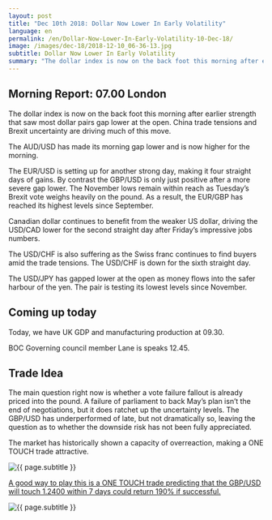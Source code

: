 ```yaml
---
layout: post
title: "Dec 10th 2018: Dollar Now Lower In Early Volatility"
language: en
permalink: /en/Dollar-Now-Lower-In-Early-Volatility-10-Dec-18/
image: /images/dec-18/2018-12-10_06-36-13.jpg
subtitle: Dollar Now Lower In Early Volatility
summary: "The dollar index is now on the back foot this morning after earlier strength that saw most dollar pairs gap lower at the open. China trade tensions and Brexit uncertainty are driving much of this move"
---
```

## Morning Report: 07.00 London

The dollar index is now on the back foot this morning after earlier strength that saw most dollar pairs gap lower at the open. China trade tensions and Brexit uncertainty are driving much of this move. 

The AUD/USD has made its morning gap lower and is now higher for the morning. 

The EUR/USD is setting up for another strong day, making it four straight days of gains. By contrast the GBP/USD is only just positive after a more severe gap lower. The November lows remain within reach as Tuesday’s Brexit vote weighs heavily on the pound. As a result, the EUR/GBP has reached its highest levels since September. 

Canadian dollar continues to benefit from the weaker US dollar, driving the USD/CAD lower for the second straight day after Friday’s impressive jobs numbers. 

The USD/CHF is also suffering as the Swiss franc continues to find buyers amid the trade tensions. The USD/CHF is down for the sixth straight day. 

The USD/JPY has gapped lower at the open as money flows into the safer harbour of the yen. The pair is testing its lowest levels since November. 

## Coming up today

Today, we have UK GDP and manufacturing production at 09.30. 

BOC Governing council member Lane is speaks 12.45. 

## Trade Idea

The main question right now is whether a vote failure fallout is already priced into the pound. A failure of parliament to back May’s plan isn’t the end of negotiations, but it does ratchet up the uncertainty levels. The GBP/USD has underperformed of late, but not dramatically so, leaving the question as to whether the downside risk has not been fully appreciated. 

The market has historically shown a capacity of overreaction, making a ONE TOUCH trade attractive.

<img class="post-image" src="{{ site.url }}/images/dec-18/2018-12-10_06-36-13.jpg" alt="{{ page.subtitle }}" title="{{ page.subtitle }}">

<a href="%LINK%%?currency=GBP&market=forex&underlying=frxGBPUSD&formname=touchnotouch&duration_amount=7&duration_units=d&amount=10&amount_type=stake&expiry_type=duration&barrier=1.2400" target="_blank">A good way to play this is a ONE TOUCH trade predicting that the GBP/USD will touch 1.2400 within 7 days could return 190% if successful.</a>

<img class="post-image" src="{{ site.url }}/images/dec-18/2018-12-10_06-43-07.jpg" alt="{{ page.subtitle }}" title="{{ page.subtitle }}">